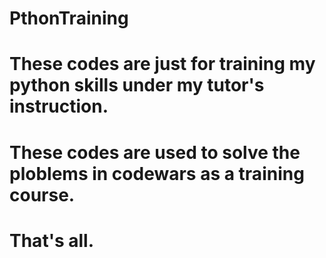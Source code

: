 # PthonTraining
# These codes are just for training my python skills under my tutor's instruction.
# These codes are used to solve the ploblems in codewars as a training course.
# That's all.
